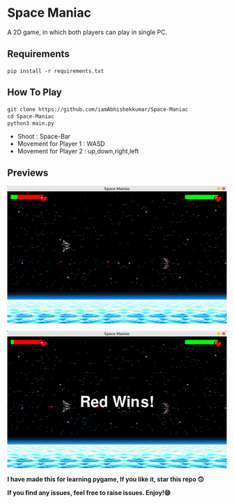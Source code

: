 # Space Maniac
A 2D game, in which both players can play in single PC.

## Requirements
```
pip install -r requirements.txt
```
## How To Play
```
git clone https://github.com/iamAbhishekkumar/Space-Maniac
cd Space-Maniac
python3 main.py
```

- Shoot : Space-Bar
- Movement for Player 1 : WASD
- Movement for Player 2 : up,down,right,left

## Previews

![preview1](previews/1.png)

![preview2](previews/2.png)

**I have made this for learning pygame, If you like it, star this repo :upside_down_face:**

**If you find any issues, feel free to raise issues. Enjoy!:smile:**